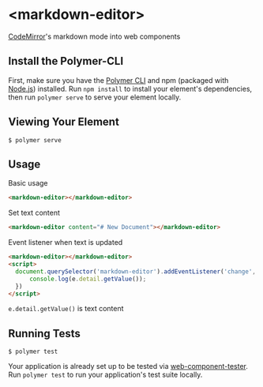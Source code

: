 # \<markdown-editor\>

[CodeMirror](http://www.codemirror.net)'s markdown mode into web components

## Install the Polymer-CLI

First, make sure you have the [Polymer CLI](https://www.npmjs.com/package/polymer-cli) and npm (packaged with [Node.js](https://nodejs.org)) installed. Run `npm install` to install your element's dependencies, then run `polymer serve` to serve your element locally.

## Viewing Your Element

```
$ polymer serve
```

## Usage

Basic usage
```html
<markdown-editor></markdown-editor>
```

Set text content
```html
<markdown-editor content="# New Document"></markdown-editor>
```

Event listener when text is updated
```html
<markdown-editor></markdown-editor>
<script>
  document.querySelector('markdown-editor').addEventListener('change', function (e) {
      console.log(e.detail.getValue());
  })
</script>
```
`e.detail.getValue()` is text content

## Running Tests

```
$ polymer test
```

Your application is already set up to be tested via [web-component-tester](https://github.com/Polymer/web-component-tester). Run `polymer test` to run your application's test suite locally.
